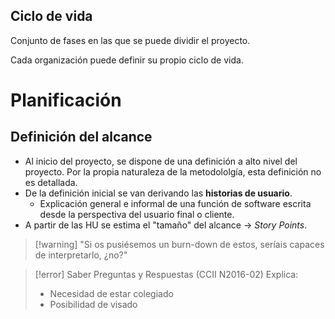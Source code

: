 ## Ciclo de vida
Conjunto de fases en las que se puede dividir el proyecto.

Cada organización puede definir su propio ciclo de vida.

# Planificación
## Definición del alcance
- Al inicio del proyecto, se dispone de una definición a alto nivel del proyecto. Por la propia naturaleza de la metodololgía, esta definición no es detallada.
- De la definición inicial se van derivando las **historias de usuario**.
	- Explicación general e informal de una función de software escrita desde la perspectiva del usuario final o cliente.
- A partir de las HU se estima el "tamaño" del alcance → *Story Points*.

> [!warning] "Si os pusiésemos un burn-down de estos, seríais capaces de interpretarlo, ¿no?"

> [!error] Saber Preguntas y Respuestas (CCII N2016-02)
> Explica:
> - Necesidad de estar colegiado
> - Posibilidad de visado